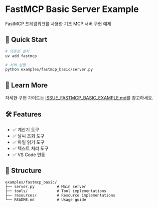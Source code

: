 # FastMCP Basic Server Example

FastMCP 프레임워크를 사용한 기초 MCP 서버 구현 예제

## 🚀 Quick Start

```bash
# 의존성 설치
uv add fastmcp

# 서버 실행
python examples/fastmcp_basic/server.py
```

## 📖 Learn More

자세한 구현 가이드는 [ISSUE_FASTMCP_BASIC_EXAMPLE.md](../ISSUE_FASTMCP_BASIC_EXAMPLE.md)를 참고하세요.

## 🛠️ Features

- ✅ 계산기 도구
- ✅ 날씨 조회 도구  
- ✅ 파일 읽기 도구
- ✅ 텍스트 처리 도구
- ✅ VS Code 연동

## 📁 Structure

```
examples/fastmcp_basic/
├── server.py          # Main server
├── tools/             # Tool implementations
├── resources/         # Resource implementations  
└── README.md          # Usage guide
```